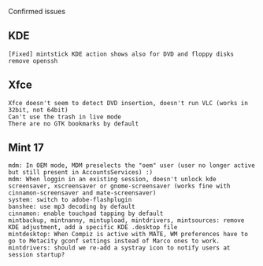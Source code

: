 Confirmed issues

KDE
---
	[Fixed] mintstick KDE action shows also for DVD and floppy disks	
	remove openssh	

Xfce
----
    Xfce doesn't seem to detect DVD insertion, doesn't run VLC (works in 32bit, not 64bit)
	Can't use the trash in live mode    
	There are no GTK bookmarks by default

Mint 17
-------	
	mdm: In OEM mode, MDM preselects the "oem" user (user no longer active but still present in AccountsServices) :)
	mdm: When loggin in an existing session, doesn't unlock kde screensaver, xscreensaver or gnome-screensaver (works fine with cinnamon-screensaver and mate-screensaver)
	system: switch to adobe-flashplugin
	banshee: use mp3 decoding by default
	cinnamon: enable touchpad tapping by default
	mintbackup, mintnanny, mintupload, mintdrivers, mintsources: remove KDE adjustment, add a specific KDE .desktop file
	mintdesktop: When Compiz is active with MATE, WM preferences have to go to Metacity gconf settings instead of Marco ones to work.
	mintdrivers: should we re-add a systray icon to notify users at session startup?
